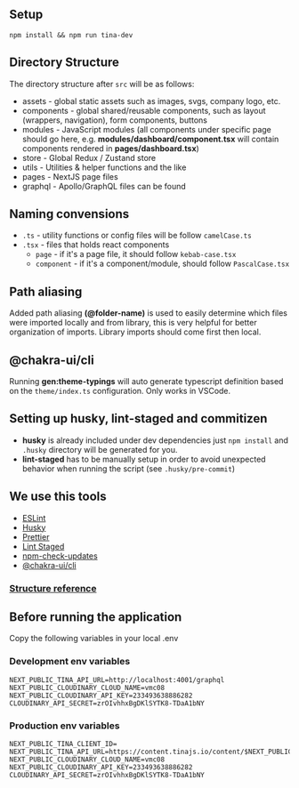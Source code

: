 ## Setup

`npm install && npm run tina-dev`

## Directory Structure

The directory structure after `src` will be as follows:

- assets - global static assets such as images, svgs, company logo, etc.
- components - global shared/reusable components, such as layout (wrappers, navigation), form components, buttons
- modules - JavaScript modules (all components under specific page should go here, e.g. **modules/dashboard/component.tsx** will contain components rendered in **pages/dashboard.tsx**)
- store - Global Redux / Zustand store
- utils - Utilities & helper functions and the like
- pages - NextJS page files
- graphql - Apollo/GraphQL files can be found

## Naming convensions

- `.ts` - utility functions or config files will be follow `camelCase.ts`
- `.tsx` - files that holds react components
  - `page` - if it's a page file, it should follow `kebab-case.tsx`
  - `component` - if it's a component/module, should follow `PascalCase.tsx`

## Path aliasing

Added path aliasing **(@folder-name)** is used to easily determine which files were imported locally and from library, this is very helpful for better organization of imports. Library imports should come first then local.

## @chakra-ui/cli

Running **gen:theme-typings** will auto generate typescript definition based on the `theme/index.ts` configuration. Only works in VSCode.

## Setting up husky, lint-staged and commitizen

- **husky** is already included under dev dependencies just `npm install` and `.husky` directory will be generated for you.
- **lint-staged** has to be manually setup in order to avoid unexpected behavior when running the script (see `.husky/pre-commit`)

## We use this tools

- [ESLint](https://eslint.org/docs/user-guide/configuring/)
- [Husky](https://typicode.github.io/husky/#/)
- [Prettier](https://prettier.io/)
- [Lint Staged](https://github.com/okonet/lint-staged)
- [npm-check-updates](https://www.npmjs.com/package/npm-check-updates)
- [@chakra-ui/cli](https://www.npmjs.com/package/@chakra-ui/cli)

### [Structure reference](https://www.taniarascia.com/react-architecture-directory-structure)

## Before running the application

Copy the following variables in your local .env

### Development env variables

```
NEXT_PUBLIC_TINA_API_URL=http://localhost:4001/graphql
NEXT_PUBLIC_CLOUDINARY_CLOUD_NAME=vmc08
NEXT_PUBLIC_CLOUDINARY_API_KEY=233493638886282
CLOUDINARY_API_SECRET=zrOIvhhxBgDKlSYTK8-TDaA1bNY
```

### Production env variables

```
NEXT_PUBLIC_TINA_CLIENT_ID=
NEXT_PUBLIC_TINA_API_URL=https://content.tinajs.io/content/$NEXT_PUBLIC_TINA_CLIENT_ID/github/master
NEXT_PUBLIC_CLOUDINARY_CLOUD_NAME=vmc08
NEXT_PUBLIC_CLOUDINARY_API_KEY=233493638886282
CLOUDINARY_API_SECRET=zrOIvhhxBgDKlSYTK8-TDaA1bNY
```
